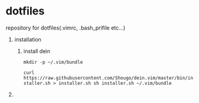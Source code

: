 # dotfiles
repository for dotfiles(.vimrc, .bash_prifile etc...)

1. installation
    1. install dein
    
        `mkdir -p ~/.vim/bundle`
        
        `curl https://raw.githubusercontent.com/Shougo/dein.vim/master/bin/installer.sh > installer.sh sh installer.sh ~/.vim/bundle`
2.
